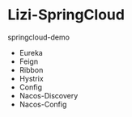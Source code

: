 # Lizi-SpringCloud

springcloud-demo
- Eureka
- Feign
- Ribbon
- Hystrix
- Config
- Nacos-Discovery
- Nacos-Config
